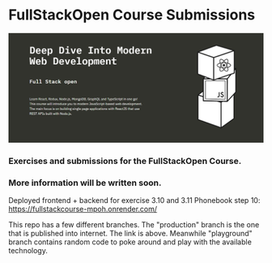 # FullStackOpen Course Submissions

<img src="./assets/Introduction.jpg">

### Exercises and submissions for the FullStackOpen Course.

### More information will be written soon.

Deployed frontend + backend for exercise 3.10 and 3.11 Phonebook step 10: https://fullstackcourse-mpoh.onrender.com/

This repo has a few different branches. The "production" branch is the one that is published into internet. The link is above. Meanwhile "playground" branch contains random code to poke around and play with the available technology.
